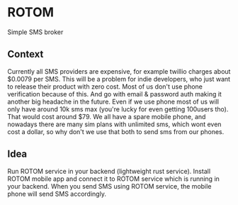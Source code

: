 # ROTOM

Simple SMS broker

## Context

Currently all SMS providers are expensive, for example twillio charges about $0.0079 per SMS. This will be a problem for indie developers, who just want to release their product with zero cost. Most of us don't use phone verification because of this. And go with email & password auth making it another big headache in the future. Even if we use phone most of us will only have around 10k sms max (you're lucky for even getting 100users tho). That would cost around $79. We all have a spare mobile phone, and nowadays there are many sim plans with unlimited sms, which wont even cost a dollar, so why don't we use that both to send sms from our phones.

## Idea

Run ROTOM service in your backend (lightweight rust service). Install ROTOM mobile app and connect it to ROTOM service which is running in your backend. When you send SMS using ROTOM service, the mobile phone will send SMS accordingly.
